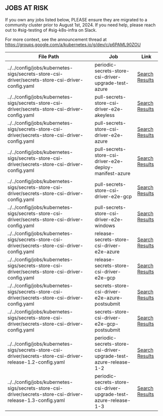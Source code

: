
## JOBS AT RISK

If you own any jobs listed below, PLEASE ensure they are migrated to a community cluster prior to August 1st, 2024. If you need help, please reach out to #sig-testing of #sig-k8s-infra on Slack.

For more context, see the announcement thread at https://groups.google.com/a/kubernetes.io/g/dev/c/p6PAML90ZOU

| File Path | Job | Link |
| --- | --- | --- |
|../../config/jobs/kubernetes-sigs/secrets-store-csi-driver/secrets-store-csi-driver-config.yaml|periodic-secrets-store-csi-driver-upgrade-test-azure|[Search Results](https://cs.k8s.io/?q=name%3A%20periodic-secrets-store-csi-driver-upgrade-test-azure%24&i=nope&files=&excludeFiles=&repos=)|
|../../config/jobs/kubernetes-sigs/secrets-store-csi-driver/secrets-store-csi-driver-config.yaml|pull-secrets-store-csi-driver-e2e-akeyless|[Search Results](https://cs.k8s.io/?q=name%3A%20pull-secrets-store-csi-driver-e2e-akeyless%24&i=nope&files=&excludeFiles=&repos=)|
|../../config/jobs/kubernetes-sigs/secrets-store-csi-driver/secrets-store-csi-driver-config.yaml|pull-secrets-store-csi-driver-e2e-azure|[Search Results](https://cs.k8s.io/?q=name%3A%20pull-secrets-store-csi-driver-e2e-azure%24&i=nope&files=&excludeFiles=&repos=)|
|../../config/jobs/kubernetes-sigs/secrets-store-csi-driver/secrets-store-csi-driver-config.yaml|pull-secrets-store-csi-driver-e2e-deploy-manifest-azure|[Search Results](https://cs.k8s.io/?q=name%3A%20pull-secrets-store-csi-driver-e2e-deploy-manifest-azure%24&i=nope&files=&excludeFiles=&repos=)|
|../../config/jobs/kubernetes-sigs/secrets-store-csi-driver/secrets-store-csi-driver-config.yaml|pull-secrets-store-csi-driver-e2e-gcp|[Search Results](https://cs.k8s.io/?q=name%3A%20pull-secrets-store-csi-driver-e2e-gcp%24&i=nope&files=&excludeFiles=&repos=)|
|../../config/jobs/kubernetes-sigs/secrets-store-csi-driver/secrets-store-csi-driver-config.yaml|pull-secrets-store-csi-driver-e2e-windows|[Search Results](https://cs.k8s.io/?q=name%3A%20pull-secrets-store-csi-driver-e2e-windows%24&i=nope&files=&excludeFiles=&repos=)|
|../../config/jobs/kubernetes-sigs/secrets-store-csi-driver/secrets-store-csi-driver-config.yaml|release-secrets-store-csi-driver-e2e-azure|[Search Results](https://cs.k8s.io/?q=name%3A%20release-secrets-store-csi-driver-e2e-azure%24&i=nope&files=&excludeFiles=&repos=)|
|../../config/jobs/kubernetes-sigs/secrets-store-csi-driver/secrets-store-csi-driver-config.yaml|release-secrets-store-csi-driver-e2e-gcp|[Search Results](https://cs.k8s.io/?q=name%3A%20release-secrets-store-csi-driver-e2e-gcp%24&i=nope&files=&excludeFiles=&repos=)|
|../../config/jobs/kubernetes-sigs/secrets-store-csi-driver/secrets-store-csi-driver-config.yaml|secrets-store-csi-driver-e2e-azure-postsubmit|[Search Results](https://cs.k8s.io/?q=name%3A%20secrets-store-csi-driver-e2e-azure-postsubmit%24&i=nope&files=&excludeFiles=&repos=)|
|../../config/jobs/kubernetes-sigs/secrets-store-csi-driver/secrets-store-csi-driver-config.yaml|secrets-store-csi-driver-e2e-gcp-postsubmit|[Search Results](https://cs.k8s.io/?q=name%3A%20secrets-store-csi-driver-e2e-gcp-postsubmit%24&i=nope&files=&excludeFiles=&repos=)|
|../../config/jobs/kubernetes-sigs/secrets-store-csi-driver/secrets-store-csi-driver-release-1.2-config.yaml|periodic-secrets-store-csi-driver-upgrade-test-azure-release-1-2|[Search Results](https://cs.k8s.io/?q=name%3A%20periodic-secrets-store-csi-driver-upgrade-test-azure-release-1-2%24&i=nope&files=&excludeFiles=&repos=)|
|../../config/jobs/kubernetes-sigs/secrets-store-csi-driver/secrets-store-csi-driver-release-1.3-config.yaml|periodic-secrets-store-csi-driver-upgrade-test-azure-release-1-3|[Search Results](https://cs.k8s.io/?q=name%3A%20periodic-secrets-store-csi-driver-upgrade-test-azure-release-1-3%24&i=nope&files=&excludeFiles=&repos=)|
